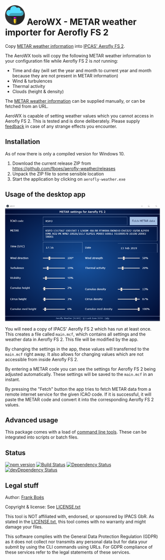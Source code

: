 ![](docs/favicon-64x64.png) AeroWX - METAR weather importer for Aerofly FS 2
==================================================

Copy [METAR weather information](docs/metar.md) into [IPCAS' Aerofly FS 2](https://www.aerofly.com/).

The AeroWX tools will copy the following METAR weather information to your configuration file while Aerofly FS 2 is _not_ running:

* Time and day (will set the year and month to current year and month because they are not present in METAR information)
* Wind & turbulences
* Thermal activity
* Clouds (height & density)

The [METAR weather information](docs/metar.md) can be supplied manually, or can be fetched from an URL.

AeroWX is capable of setting weather values which you cannot access in Aerofly FS 2. This is tested and is done deliberately. Please supply [feedback](https://github.com/fboes/aerofly-weather/issues) in case of any strange effects you encounter.

Installation
------------

As of now there is only a compiled version for Windows 10.

1. Download the current release ZIP from https://github.com/fboes/aerofly-weather/releases
2. Unpack the ZIP file to some sensible location
3. Start the application by clicking on `aerofly-weather.exe`

Usage of the desktop app
------------------------

![](docs/aerofly-weather-app.png)

You will need a copy of IPACS' Aerofly FS 2 which has run at least once. This creates a file called `main.mcf`, which contains all settings and the weather data in Aerofly FS 2. This file will be modified by the app.

By changing the settings in the app, these values will transferred to the `main.mcf` right away. It also allows for changing values which are not accessible from inside Aerofly FS 2.

By entering a METAR code you can see the settings for Aerofly FS 2 being adjusted automatically. These settings will be saved to the `main.mcf` in an instant.

By pressing the "Fetch" button the app tries to fetch METAR data from a remote internet service for the given ICAO code. If it is successful, it will paste the METAR code and convert it into the corresponding Aerofly FS 2 values.

Advanced usage
--------------

This package comes with a load of [command line tools](docs/command-line.md). These can be integrated into scripts or batch files.

Status
-------

[![npm version](https://badge.fury.io/js/aerofly-weather.svg)](https://badge.fury.io/js/aerofly-weather)
[![Build Status](https://travis-ci.org/fboes/aerofly-weather.svg?branch=master)](https://travis-ci.org/fboes/aerofly-weather)
[![Dependency Status](https://david-dm.org/fboes/aerofly-weather/status.svg)](https://david-dm.org/fboes/aerofly-weather)
[![devDependency Status](https://david-dm.org/fboes/aerofly-weather/dev-status.svg)](https://david-dm.org/fboes/aerofly-weather?type=dev)

Legal stuff
-----------

Author: [Frank Boës](http://3960.org)

Copyright & license: See [LICENSE.txt](LICENSE.txt)

This tool is NOT affiliated with, endorsed, or sponsored by IPACS GbR. As stated in the [LICENSE.txt](LICENSE.txt), this tool comes with no warranty and might damage your files.

This software complies with the General Data Protection Regulation (GDPR) as it does not collect nor transmits any personal data but for data your submit by using the CLI commands using URLs. For GDPR compliance of these services refer to the legal statements of these services.
